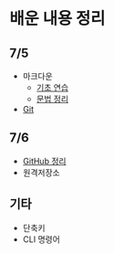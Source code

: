 # 배운 내용 정리
## 7/5
- 마크다운
  - [기초 연습](마크다운_python.md)
  - [문법 정리](마크다운_문법.md)
- [Git](Git.md) 

## 7/6
- [GitHub 정리](GitHub.md)
- 원격저장소

## 기타
- 단축키
- CLI 명령어
